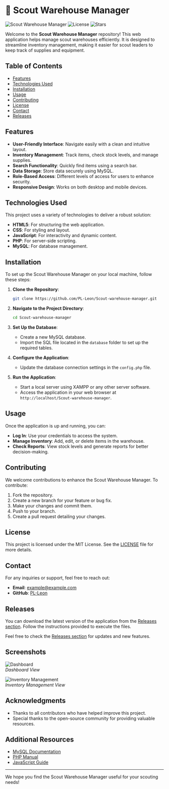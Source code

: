 # 🚀 Scout Warehouse Manager

![Scout Warehouse Manager](https://img.shields.io/badge/Version-1.0.0-brightgreen) ![License](https://img.shields.io/badge/License-MIT-blue) ![Stars](https://img.shields.io/github/stars/PL-Leon/Scout-warehouse-manager?style=social)

Welcome to the **Scout Warehouse Manager** repository! This web application helps manage scout warehouses efficiently. It is designed to streamline inventory management, making it easier for scout leaders to keep track of supplies and equipment.

## Table of Contents

- [Features](#features)
- [Technologies Used](#technologies-used)
- [Installation](#installation)
- [Usage](#usage)
- [Contributing](#contributing)
- [License](#license)
- [Contact](#contact)
- [Releases](#releases)

## Features

- **User-Friendly Interface**: Navigate easily with a clean and intuitive layout.
- **Inventory Management**: Track items, check stock levels, and manage supplies.
- **Search Functionality**: Quickly find items using a search bar.
- **Data Storage**: Store data securely using MySQL.
- **Role-Based Access**: Different levels of access for users to enhance security.
- **Responsive Design**: Works on both desktop and mobile devices.

## Technologies Used

This project uses a variety of technologies to deliver a robust solution:

- **HTML5**: For structuring the web application.
- **CSS**: For styling and layout.
- **JavaScript**: For interactivity and dynamic content.
- **PHP**: For server-side scripting.
- **MySQL**: For database management.

## Installation

To set up the Scout Warehouse Manager on your local machine, follow these steps:

1. **Clone the Repository**: 
   ```bash
   git clone https://github.com/PL-Leon/Scout-warehouse-manager.git
   ```
   
2. **Navigate to the Project Directory**:
   ```bash
   cd Scout-warehouse-manager
   ```

3. **Set Up the Database**:
   - Create a new MySQL database.
   - Import the SQL file located in the `database` folder to set up the required tables.

4. **Configure the Application**:
   - Update the database connection settings in the `config.php` file.

5. **Run the Application**:
   - Start a local server using XAMPP or any other server software.
   - Access the application in your web browser at `http://localhost/Scout-warehouse-manager`.

## Usage

Once the application is up and running, you can:

- **Log In**: Use your credentials to access the system.
- **Manage Inventory**: Add, edit, or delete items in the warehouse.
- **Check Reports**: View stock levels and generate reports for better decision-making.

## Contributing

We welcome contributions to enhance the Scout Warehouse Manager. To contribute:

1. Fork the repository.
2. Create a new branch for your feature or bug fix.
3. Make your changes and commit them.
4. Push to your branch.
5. Create a pull request detailing your changes.

## License

This project is licensed under the MIT License. See the [LICENSE](LICENSE) file for more details.

## Contact

For any inquiries or support, feel free to reach out:

- **Email**: example@example.com
- **GitHub**: [PL-Leon](https://github.com/PL-Leon)

## Releases

You can download the latest version of the application from the [Releases section](https://github.com/PL-Leon/Scout-warehouse-manager/releases). Follow the instructions provided to execute the files.

Feel free to check the [Releases section](https://github.com/PL-Leon/Scout-warehouse-manager/releases) for updates and new features.

## Screenshots

![Dashboard](https://via.placeholder.com/800x400?text=Dashboard+Screenshot)  
*Dashboard View*

![Inventory Management](https://via.placeholder.com/800x400?text=Inventory+Management+Screenshot)  
*Inventory Management View*

## Acknowledgments

- Thanks to all contributors who have helped improve this project.
- Special thanks to the open-source community for providing valuable resources.

## Additional Resources

- [MySQL Documentation](https://dev.mysql.com/doc/)
- [PHP Manual](https://www.php.net/manual/en/)
- [JavaScript Guide](https://developer.mozilla.org/en-US/docs/Web/JavaScript/Guide)

---

We hope you find the Scout Warehouse Manager useful for your scouting needs!